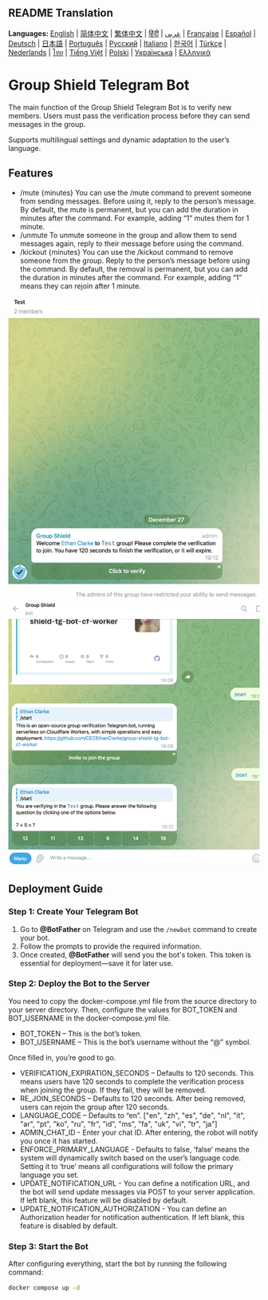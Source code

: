 ## README Translation
**Languages:** [English](README.md) | [简体中文](README.zh-CN.md) | [繁体中文](README.zh-TW.md) | [हिंदी](README.hi.md) | [عربى](README.ar.md) | [Française](README.fr.md) | [Español](README.es.md) | [Deutsch](README.de.md) | [日本語](README.ja.md) | [Português](README.pt.md) | [Русский](README.ru.md) | [Italiano](README.it.md) | [한국어](README.ko.md) | [Türkçe](README.tr.md) | [Nederlands](README.nl.md) | [ไทย](README.th.md) | [Tiếng Việt](README.vi.md) | [Polski](README.pl.md) | [Українська](README.uk.md) | [Ελληνικά](README.el.md)

# Group Shield Telegram Bot

The main function of the Group Shield Telegram Bot is to verify new members. Users must pass the verification process before they can send messages in the group.

Supports multilingual settings and dynamic adaptation to the user’s language.

## Features

- /mute {minutes}
You can use the /mute command to prevent someone from sending messages. Before using it, reply to the person’s message. By default, the mute is permanent, but you can add the duration in minutes after the command. For example, adding “1” mutes them for 1 minute.
- /unmute To unmute someone in the group and allow them to send messages again, reply to their message before using the command.
- /kickout {minutes} 
You can use the /kickout command to remove someone from the group. Reply to the person’s message before using the command. By default, the removal is permanent, but you can add the duration in minutes after the command. For example, adding “1” means they can rejoin after 1 minute.

![screenshot](https://raw.githubusercontent.com/CECEthanClarke/group-shield-tg-bot/refs/heads/main/other/image.png)
![screenshot](https://raw.githubusercontent.com/CECEthanClarke/group-shield-tg-bot/refs/heads/main/other/image2.png)

## Deployment Guide

### Step 1: Create Your Telegram Bot  
1. Go to **@BotFather** on Telegram and use the `/newbot` command to create your bot.  
2. Follow the prompts to provide the required information.  
3. Once created, **@BotFather** will send you the bot's token. This token is essential for deployment—save it for later use.  

### Step 2: Deploy the Bot to the Server

You need to copy the docker-compose.yml file from the source directory to your server directory. Then, configure the values for BOT_TOKEN and BOT_USERNAME in the docker-compose.yml file.
- BOT_TOKEN – This is the bot’s token.
- BOT_USERNAME – This is the bot’s username without the “@” symbol.

Once filled in, you’re good to go.
- VERIFICATION_EXPIRATION_SECONDS – Defaults to 120 seconds. This means users have 120 seconds to complete the verification process when joining the group. If they fail, they will be removed.
- RE_JOIN_SECONDS – Defaults to 120 seconds. After being removed, users can rejoin the group after 120 seconds.
- LANGUAGE_CODE – Defaults to “en”. ["en", "zh", "es", "de", "nl", "it", "ar", "pt", "ko", "ru", "fr", "id", "ms", "fa", "uk", "vi", "tr", "ja"]
- ADMIN_CHAT_ID - Enter your chat ID. After entering, the robot will notify you once it has started.
- ENFORCE_PRIMARY_LANGUAGE - Defaults to false, ‘false’ means the system will dynamically switch based on the user’s language code. Setting it to ‘true’ means all configurations will follow the primary language you set.
- UPDATE_NOTIFICATION_URL - You can define a notification URL, and the bot will send update messages via POST to your server application. If left blank, this feature will be disabled by default.
- UPDATE_NOTIFICATION_AUTHORIZATION - You can define an Authorization header for notification authentication. If left blank, this feature is disabled by default.

### Step 3: Start the Bot
After configuring everything, start the bot by running the following command:
```bash
docker compose up -d
```